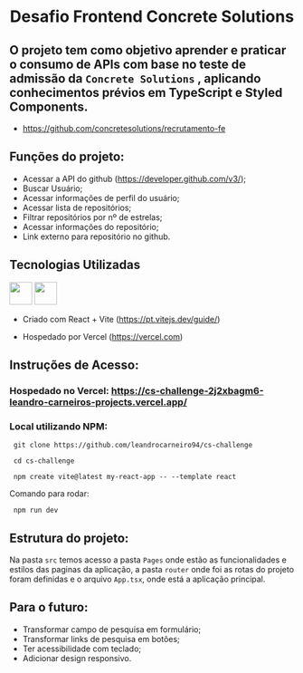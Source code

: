 <h1 align="center"> Desafio Frontend Concrete Solutions </h1>

## O projeto tem como objetivo aprender e praticar o consumo de APIs com base no teste de admissão da `Concrete Solutions` , aplicando conhecimentos prévios em TypeScript e Styled Components.
+ https://github.com/concretesolutions/recrutamento-fe

## Funções do projeto:
+ Acessar a API do github (https://developer.github.com/v3/);
+ Buscar Usuário;
+ Acessar informações de perfil do usuário;
+ Acessar lista de repositórios;
+ Filtrar repositórios por nº de estrelas;
+ Acessar informações do repositório;
+ Link externo para repositório no github.

## Tecnologias Utilizadas
<img src="https://cdn.jsdelivr.net/gh/devicons/devicon/icons/typescript/typescript-original.svg" width="40" height="40"/> <img src="https://cdn.jsdelivr.net/gh/devicons/devicon/icons/react/react-original.svg" width="40" height="40"/> 

+ Criado com React + Vite (https://pt.vitejs.dev/guide/)

+ Hospedado por Vercel (https://vercel.com)

## Instruções de Acesso:
###  Hospedado no Vercel: https://cs-challenge-2j2xbagm6-leandro-carneiros-projects.vercel.app/

### Local utilizando NPM:
```
 git clone https://github.com/leandrocarneiro94/cs-challenge
```
  
```
 cd cs-challenge
 ```
  
```
 npm create vite@latest my-react-app -- --template react
```
  
Comando para rodar: 
```
 npm run dev
```

## Estrutura do projeto:
Na pasta `src` temos acesso a pasta `Pages` onde estão as funcionalidades e estilos das paginas da aplicação, a pasta `router` onde foi as rotas do projeto foram definidas e o arquivo `App.tsx`, onde está a aplicação principal.

## Para o futuro:
+ Transformar campo de pesquisa em formulário;
+ Transformar links de pesquisa em botões;
+ Ter acessibilidade com teclado;
+ Adicionar design responsivo.
